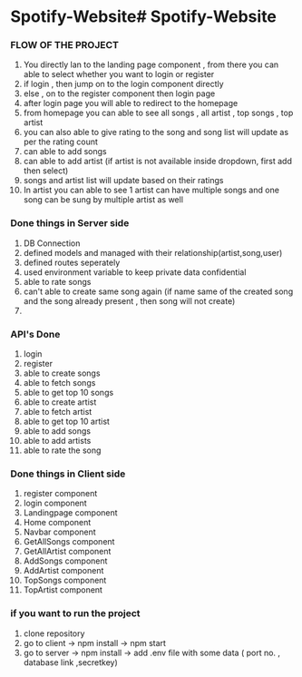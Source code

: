 # Spotify-Website# Spotify-Website

### FLOW OF THE PROJECT ###
1. You directly lan to the landing page component , from there you can able to select whether you want to login or register
2. if login , then jump on to the login component directly
3. else , on to the register component then login page
4. after login page you will able to redirect to the homepage
5. from homepage you can able to see all songs , all artist , top songs , top artist
6. you can also able to give rating to the song and song list will update as per the rating count
7. can able to add songs
8. can able to add artist (if artist is not available inside dropdown, first add then select)
9. songs and artist list will update based on their ratings
10. In artist you can able to see 1 artist can have multiple songs and one song can be sung by multiple artist as well


### Done things in Server side ###
1. DB Connection
2. defined models and managed with their relationship(artist,song,user)
3. defined routes seperately
4. used environment variable to keep private data confidential
5. able to rate songs
6. can't able to create same song again (if name same of the created song and the song already present , then song will not create)
7. 

### API's Done ###
1. login
2. register
3. able to create songs
4. able to fetch songs
5. able to get top 10 songs
6. able to create artist
7. able to fetch artist
8. able to get top 10 artist
9. able to add songs
10. able to add artists
11. able to rate the song


### Done things in Client side #
1. register component
2. login component
3. Landingpage component
4. Home component
5. Navbar component
6. GetAllSongs component
7. GetAllArtist component
8. AddSongs component
9. AddArtist component
10. TopSongs component
11. TopArtist component


### if you want to run the project ###
1. clone repository
2. go to client -> npm install -> npm start
3. go to server -> npm install -> add .env file with some data ( port no. , database link ,secretkey)
